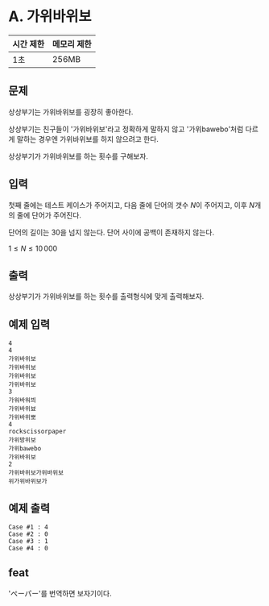 # A. 가위바위보

| 시간 제한 | 메모리 제한 |
| --- | --- |
| 1초 | 256MB |

## 문제

상상부기는 가위바위보를 굉장히 좋아한다.

상상부기는 친구들이 '가위바위보'라고 정확하게 말하지 않고 '가위bawebo'처럼 다르게 말하는 경우엔 가위바위보를 하지 않으려고 한다.

상상부기가 가위바위보를 하는 횟수를 구해보자.


## 입력
첫째 줄에는 테스트 케이스가 주어지고, 다음 줄에 단어의 갯수 $N$이 주어지고, 이후 $N$개의 줄에 단어가 주어진다.

단어의 길이는 30을 넘지 않는다. 단어 사이에 공백이 존재하지 않는다.

$1 \leq N \leq 10\,000$


## 출력

상상부기가 가위바위보를 하는 횟수를 출력형식에 맞게 출력해보자.

## 예제 입력

```
4
4
가위바위보
가위바위보
가위바위보
가위바위보
3
가워바워븨
가위바위뵤
가위바위뽀
4
rockscissorpaper
가위방위보
가위bawebo
가위바위보
2
가위바위보가위바위보
위가위바위보가
```

## 예제 출력

```
Case #1 : 4
Case #2 : 0
Case #3 : 1
Case #4 : 0
```

## feat

'ペーパー'를 번역하면 보자기이다.